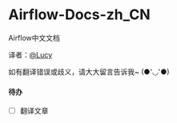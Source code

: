 # Airflow-Docs-zh\_CN

Airflow中文文档

译者：[@Luc](https://github.com/luxifeng/)[y](https://github.com/luxifeng/)

如有翻译错误或歧义，请大大留言告诉我~ \(●'◡'●\)



#### 待办

* [ ] 翻译文章



